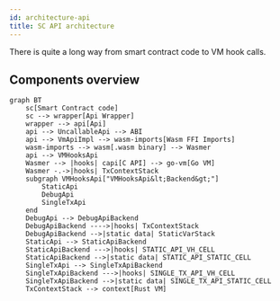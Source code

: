```yaml
---
id: architecture-api
title: SC API architecture
---
```


[comment]: # (mx-abstract)

There is quite a long way from smart contract code to VM hook calls.

[comment]: # (mx-context-auto)

## Components overview

```mermaid
graph BT
    sc[Smart Contract code]
    sc --> wrapper[Api Wrapper]
    wrapper --> api[Api]
    api --> UncallableApi --> ABI
    api --> VmApiImpl --> wasm-imports[Wasm FFI Imports]
    wasm-imports --> wasm[.wasm binary] --> Wasmer
    api --> VMHooksApi
    Wasmer --> |hooks| capi[C API] --> go-vm[Go VM]
    Wasmer -.->|hooks| TxContextStack
    subgraph VMHooksApi["VMHooksApi&lt;Backend&gt;"]
        StaticApi
        DebugApi
        SingleTxApi
    end
    DebugApi --> DebugApiBackend
    DebugApiBackend ---->|hooks| TxContextStack
    DebugApiBackend -->|static data| StaticVarStack
    StaticApi --> StaticApiBackend
    StaticApiBackend --->|hooks| STATIC_API_VH_CELL
    StaticApiBackend -->|static data| STATIC_API_STATIC_CELL
    SingleTxApi --> SingleTxApiBackend
    SingleTxApiBackend --->|hooks| SINGLE_TX_API_VH_CELL
    SingleTxApiBackend -->|static data| SINGLE_TX_API_STATIC_CELL
    TxContextStack --> context[Rust VM]
```